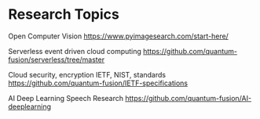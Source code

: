 # Research Topics

Open Computer Vision
https://www.pyimagesearch.com/start-here/

Serverless event driven cloud computing 
https://github.com/quantum-fusion/serverless/tree/master

Cloud security, encryption IETF, NIST, standards
https://github.com/quantum-fusion/IETF-specifications

AI Deep Learning Speech Research
https://github.com/quantum-fusion/AI-deeplearning
